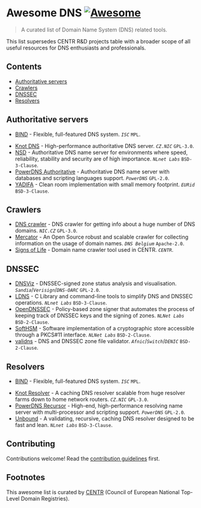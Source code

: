 # Awesome DNS [![Awesome](https://awesome.re/badge.svg)](https://awesome.re)

> A curated list of Domain Name System (DNS) related tools.

This list supersedes CENTR R&D projects table with a broader scope of all useful resources for DNS enthusiasts and professionals.

## Contents

- [Authoritative servers](#authoritative-servers)
- [Crawlers](#crawlers)
- [DNSSEC](#dnssec)
- [Resolvers](#resolvers)

## Authoritative servers

<!--lint disable double-link-->
- [BIND](https://www.isc.org/bind/) - Flexible, full-featured DNS system. _`ISC`_ `MPL`.
<!--lint enable double-link-->
- [Knot DNS](https://www.knot-dns.cz) - High-performance authoritative DNS server. _`CZ.NIC`_ `GPL-3.0`.
- [NSD](https://nlnetlabs.nl/projects/nsd/about/) - Authoritative DNS name server for environments where speed, reliability, stability and security are of high importance. _`NLnet Labs`_ `BSD-3-Clause`.
- [PowerDNS Authoritative](https://www.powerdns.com/auth.html) - Authoritative DNS name server with databases and scripting languages support. _`PowerDNS`_ `GPL-2.0`.
- [YADIFA](https://www.yadifa.eu) - Clean room implementation with small memory footprint. _`EURid`_ `BSD-3-Clause`.

## Crawlers

- [DNS crawler](https://gitlab.labs.nic.cz/adam/dns-crawler) - DNS crawler for getting info about a huge number of DNS domains. _`NIC.CZ`_ `GPL-3.0`.
- [Mercator](https://github.com/DNSBelgium/mercator) - An Open Source robust and scalable crawler for collecting information on the usage of domain names. _`DNS Belgium`_ `Apache-2.0`.
- [Signs of Life](https://gitlab.centr.org/centr/crawler/signs-of-life) - Domain name crawler tool used in CENTR. _`CENTR`_.

## DNSSEC

- [DNSViz](https://dnsviz.net) - DNSSEC-signed zone status analysis and visualisation. _`Sandia`_/_`Verisign`_/_`DNS-OARC`_ `GPL-2.0`.
- [LDNS](https://nlnetlabs.nl/projects/ldns/about/) - C Library and command-line tools to simplify DNS and DNSSEC operations. _`NLnet Labs`_ `BSD-3-Clause`.
- [OpenDNSSEC](https://www.opendnssec.org) - Policy-based zone signer that automates the process of keeping track of DNSSEC keys and the signing of zones. _`NLNet Labs`_ `BSD-2-Clause`.
- [SoftHSM](https://www.opendnssec.org/softhsm/) - Software implementation of a cryptographic store accessible through a PKCS#11 interface. _`NLNet Labs`_ `BSD-2-Clause`.
- [validns](https://github.com/DENICeG/validns) - DNS and DNSSEC zone file validator. _`Afnic`_/_`Switch`_/_`DENIC`_ `BSD-2-Clause`.

## Resolvers

<!--lint disable double-link-->
- [BIND](https://www.isc.org/bind/) - Flexible, full-featured DNS system. _`ISC`_ `MPL`.
<!--lint enable double-link-->
- [Knot Resolver](https://www.knot-resolver.cz) - A caching DNS resolver scalable from huge resolver farms down to home network routers. _`CZ.NIC`_ `GPL-3.0`.
- [PowerDNS Recursor](https://www.powerdns.com/recursor.html) - High-end, high-performance resolving name server with multi-processor and scripting support. _`PowerDNS`_ `GPL-2.0`.
- [Unbound](https://nlnetlabs.nl/projects/unbound/about/) - A validating, recursive, caching DNS resolver designed to be fast and lean. _`NLnet Labs`_ `BSD-3-Clause`.

## Contributing

Contributions welcome! Read the [contribution guidelines](contributing.md) first.

## Footnotes

This awesome list is curated by [CENTR](https://centr.org) (Council of European National Top-Level Domain Registries).
